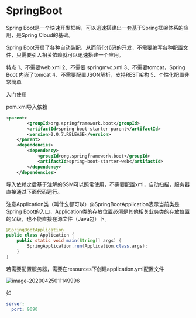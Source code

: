 # SpringBoot

Spring Boot是一个快速开发框架，可以迅速搭建出一套基于Spring框架体系的应用，是Spring Cloud的基础。

Spring Boot开启了各种自动装配，从而简化代码的开发，不需要编写各种配置文件，只需要引入相关依赖就可以迅速搭建一个应用。

特点
1、不需要web.xml
2、不需要 springmvc.xml
3、不需要tomcat，Spring Boot 内嵌了tomcat
4、不需要配置JSON解析，支持REST架构
5、个性化配置非常简单

入门使用

pom.xml导入依赖

```xml
<parent>
        <groupId>org.springframework.boot</groupId>
        <artifactId>spring-boot-starter-parent</artifactId>
        <version>2.0.7.RELEASE</version>
    </parent>
    <dependencies>
        <dependency>
            <groupId>org.springframework.boot</groupId>
            <artifactId>spring-boot-starter-web</artifactId>
        </dependency>
    </dependencies>
```

导入依赖之后基于注解的SSM可以照常使用，不需要配置xml，自动扫描，服务器直接通过下面代码运行。

注意Application类（叫什么都可以）@SpringBootApplication表示当前类是Spring Boot的入口，Application类的存放位置必须是其他相关业务类的存放位置的父级，也不能直接在源文件（Java包）下。

```java
@SpringBootApplication
public class Application {
    public static void main(String[] args) {
        SpringApplication.run(Application.class,args);
    }
}
```

若需要配置服务器，需要在resources下创建application.yml配置文件

![image-20200425011149996](https://gitee.com/zero049/MyNoteImages/raw/master/image-20200425011149996.png)

如

```yml
server:
  port: 9090
```

